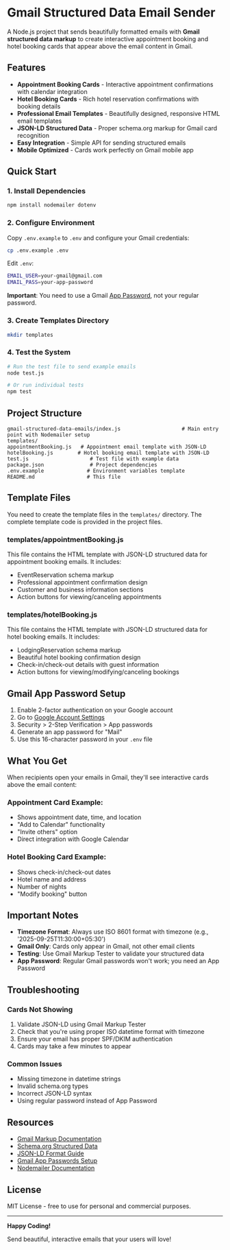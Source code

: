 # Gmail Structured Data Email Sender

A Node.js project that sends beautifully formatted emails with **Gmail structured data markup** to create interactive appointment booking and hotel booking cards that appear above the email content in Gmail.

## Features

- **Appointment Booking Cards** - Interactive appointment confirmations with calendar integration
- **Hotel Booking Cards** - Rich hotel reservation confirmations with booking details
- **Professional Email Templates** - Beautifully designed, responsive HTML email templates
- **JSON-LD Structured Data** - Proper schema.org markup for Gmail card recognition
- **Easy Integration** - Simple API for sending structured emails
- **Mobile Optimized** - Cards work perfectly on Gmail mobile app

## Quick Start

### 1. Install Dependencies

```bash
npm install nodemailer dotenv
```

### 2. Configure Environment

Copy `.env.example` to `.env` and configure your Gmail credentials:

```bash
cp .env.example .env
```

Edit `.env`:
```bash
EMAIL_USER=your-gmail@gmail.com
EMAIL_PASS=your-app-password
```

**Important**: You need to use a Gmail [App Password](https://support.google.com/accounts/answer/185833), not your regular password.

### 3. Create Templates Directory

```bash
mkdir templates
```

### 4. Test the System

```bash
# Run the test file to send example emails
node test.js

# Or run individual tests
npm test
```

## Project Structure

```
gmail-structured-data-emails/index.js                    # Main entry point with Nodemailer setup
templates/
appointmentBooking.js   # Appointment email template with JSON-LD
hotelBooking.js        # Hotel booking email template with JSON-LD
test.js                    # Test file with example data
package.json               # Project dependencies
.env.example              # Environment variables template
README.md                 # This file
```

## Template Files

You need to create the template files in the `templates/` directory. The complete template code is provided in the project files.

### templates/appointmentBooking.js

This file contains the HTML template with JSON-LD structured data for appointment booking emails. It includes:

- EventReservation schema markup
- Professional appointment confirmation design
- Customer and business information sections
- Action buttons for viewing/canceling appointments

### templates/hotelBooking.js

This file contains the HTML template with JSON-LD structured data for hotel booking emails. It includes:

- LodgingReservation schema markup
- Beautiful hotel booking confirmation design
- Check-in/check-out details with guest information
- Action buttons for viewing/modifying/canceling bookings

## Gmail App Password Setup

1. Enable 2-factor authentication on your Google account
2. Go to [Google Account Settings](https://myaccount.google.com/)
3. Security > 2-Step Verification > App passwords
4. Generate an app password for "Mail"
5. Use this 16-character password in your `.env` file

## What You Get

When recipients open your emails in Gmail, they'll see interactive cards above the email content:

### Appointment Card Example:
- Shows appointment date, time, and location
- "Add to Calendar" functionality
- "Invite others" option
- Direct integration with Google Calendar

### Hotel Booking Card Example:
- Shows check-in/check-out dates
- Hotel name and address
- Number of nights
- "Modify booking" button

## Important Notes

- **Timezone Format**: Always use ISO 8601 format with timezone (e.g., '2025-09-25T11:30:00+05:30')
- **Gmail Only**: Cards only appear in Gmail, not other email clients
- **Testing**: Use Gmail Markup Tester to validate your structured data
- **App Password**: Regular Gmail passwords won't work; you need an App Password

## Troubleshooting

### Cards Not Showing
1. Validate JSON-LD using Gmail Markup Tester
2. Check that you're using proper ISO datetime format with timezone
3. Ensure your email has proper SPF/DKIM authentication
4. Cards may take a few minutes to appear

### Common Issues
- Missing timezone in datetime strings
- Invalid schema.org types
- Incorrect JSON-LD syntax
- Using regular password instead of App Password

## Resources

- [Gmail Markup Documentation](https://developers.google.com/gmail/markup)
- [Schema.org Structured Data](https://schema.org/)
- [JSON-LD Format Guide](https://json-ld.org/)
- [Gmail App Passwords Setup](https://support.google.com/accounts/answer/185833)
- [Nodemailer Documentation](https://nodemailer.com/)

## License

MIT License - free to use for personal and commercial purposes.

---

**Happy Coding!**

Send beautiful, interactive emails that your users will love!
